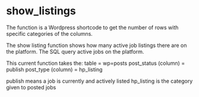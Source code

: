 # show_listings
The function is a Wordpress shortcode to get the number of rows with specific categories of the columns.

The show listing function shows how many active job listings there are on the platform. The SQL query active jobs on the platform.

This current function takes the:
table = wp=posts
post_status (column) = publish
post_type (column) = hp_listing

publish means a job is currently and actively listed
hp_listing is the category given to posted jobs
